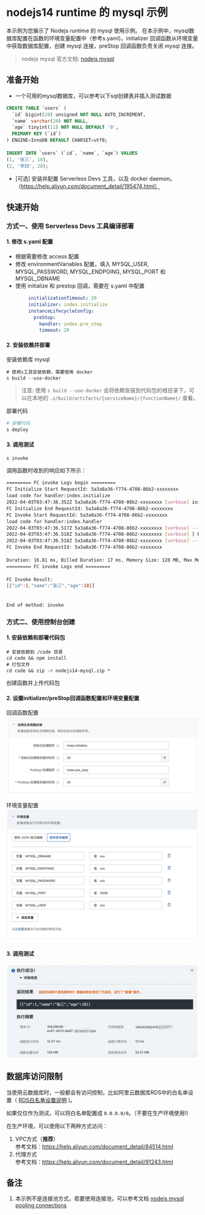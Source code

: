 # nodejs14 runtime 的 mysql 示例
本示例为您展示了 Nodejs runtime 的 mysql 使用示例。
在本示例中，mysql数据库配置在函数的环境变量配置中（参考s.yaml)，initializer 回调函数从环境变量中获取数据库配置，创建 mysql 连接，preStop 回调函数负责关闭 mysql 连接。

> nodejs mysql 官方文档: [nodejs mysql](https://github.com/mysqljs/mysql)

## 准备开始
- 一个可用的mysql数据库，可以参考以下sql创建表并插入测试数据

```sql
CREATE TABLE `users` (
  `id` bigint(20) unsigned NOT NULL AUTO_INCREMENT,
  `name` varchar(20) NOT NULL,
  `age` tinyint(11) NOT NULL DEFAULT '0',
  PRIMARY KEY (`id`)
) ENGINE=InnoDB DEFAULT CHARSET=utf8;

INSERT INTO `users` (`id`, `name`, `age`) VALUES
(1, '张三', 18),
(2, '李四', 28);
```

- [可选] 安装并配置 Serverless Devs 工具，以及 docker daemon。（https://help.aliyun.com/document_detail/195474.html）

## 快速开始
### 方式一、使用 Serverless Devs 工具编译部署

#### 1. 修改 s.yaml 配置
- 根据需要修改 access 配置
- 修改 environmentVariables 配置，填入 MYSQL_USER, MYSQL_PASSWORD, MYSQL_ENDPOING, MYSQL_PORT 和 MYSQL_DBNAME
- 使用 initialize 和 prestop 回调，需要在 s.yaml 中配置

```yaml
        initializationTimeout: 20
        initializer: index.initialize
        instanceLifecycleConfig:
          preStop:
            handler: index.pre_stop
            timeout: 20
```

#### 2. 安装依赖并部署

安装依赖库 mysql
```shell
# 使用s工具安装依赖，需要使用 docker
s build --use-docker
```
> 注意: 使用 `s build --use-docker` 会将依赖安装到代码包的根目录下，可以在本地的 `.s/build/artifacts/{serviceName}/{functionName}/` 查看。

部署代码
```bash
# 部署代码
s deploy
```

#### 3. 调用测试

```shell
s invoke
```

调用函数时收到的响应如下所示：

```bash
========= FC invoke Logs begin =========
FC Initialize Start RequestId: 5a3a8a36-f774-4708-86b2-xxxxxxxx
load code for handler:index.initialize
2022-04-03T03:47:36.352Z 5a3a8a36-f774-4708-86b2-xxxxxxxx [verbose] initializing
FC Initialize End RequestId: 5a3a8a36-f774-4708-86b2-xxxxxxxx
FC Invoke Start RequestId: 5a3a8a36-f774-4708-86b2-xxxxxxxx
load code for handler:index.handler
2022-04-03T03:47:36.517Z 5a3a8a36-f774-4708-86b2-xxxxxxxx [verbose] --------------------------SELECT----------------------------
2022-04-03T03:47:36.518Z 5a3a8a36-f774-4708-86b2-xxxxxxxx [verbose] [ RowDataPacket { id: 1, name: '张三', age: 18 } ]
2022-04-03T03:47:36.518Z 5a3a8a36-f774-4708-86b2-xxxxxxxx [verbose] ------------------------------------------------------------
FC Invoke End RequestId: 5a3a8a36-f774-4708-86b2-xxxxxxxx

Duration: 16.81 ms, Billed Duration: 17 ms, Memory Size: 128 MB, Max Memory Used: 52.32 MB
========= FC invoke Logs end =========

FC Invoke Result:
[{"id":1,"name":"张三","age":18}]


End of method: invoke
```

### 方式二、使用控制台创建

#### 1. 安装依赖和部署代码包

```shell
# 安装依赖到 /code 目录
cd code && npm install
# 打包文件
cd code && zip -r nodejs14-mysql.zip *
```

创建函数并上传代码包

#### 2. 设置initializer/preStop回调函数配置和环境变量配置

回调函数配置
![img_1.png](assets/20220331110743.jpg)

环境变量配置
![img_2.png](assets/20220331111048.jpg)

#### 3. 调用测试
![img_3.png](assets/20220403123120.jpg)

## 数据库访问限制
当使用云数据库时，一般都会有访问控制，比如阿里云数据库RDS中的白名单设置（ [RDS白名单设置说明](https://help.aliyun.com/document_detail/43185.html?spm=5176.19908528.help.dexternal.6c721450iLu0jH) )。

如果仅仅作为测试，可以将白名单配置成 `0.0.0.0/0`。（不要在生产环境使用!)

在生产环境，可以使用以下两种方式访问：

1. VPC方式（**推荐**） <br>
参考文档：https://help.aliyun.com/document_detail/84514.html
2. 代理方式<br>
参考文档：https://help.aliyun.com/document_detail/91243.html

## 备注
1. 本示例不是连接池方式，若要使用连接池，可以参考文档 [nodejs mysql pooling connections](https://github.com/mysqljs/mysql#pooling-connections)
